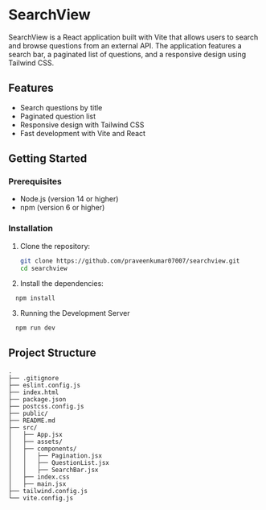 # SearchView

SearchView is a React application built with Vite that allows users to search and browse questions from an external API. The application features a search bar, a paginated list of questions, and a responsive design using Tailwind CSS.

## Features

- Search questions by title
- Paginated question list
- Responsive design with Tailwind CSS
- Fast development with Vite and React

## Getting Started

### Prerequisites

- Node.js (version 14 or higher)
- npm (version 6 or higher)

### Installation

1. Clone the repository:

   ```sh
   git clone https://github.com/praveenkumar07007/searchview.git
   cd searchview

2. Install the dependencies:
  ```
    npm install
  ```

3. Running the Development Server
  ```
    npm run dev
  ```

## Project Structure
```
.
├── .gitignore
├── eslint.config.js
├── index.html
├── package.json
├── postcss.config.js
├── public/
├── README.md
├── src/
│   ├── App.jsx
│   ├── assets/
│   ├── components/
│   │   ├── Pagination.jsx
│   │   ├── QuestionList.jsx
│   │   ├── SearchBar.jsx
│   ├── index.css
│   ├── main.jsx
├── tailwind.config.js
└── vite.config.js
```
